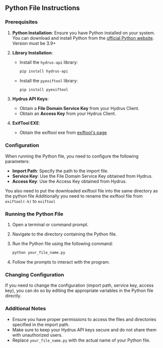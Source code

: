 ## Python File Instructions

### Prerequisites
1. **Python Installation**: Ensure you have Python installed on your system. You can download and install Python from the [official Python website](https://www.python.org/downloads/). Version must be 3.9+

2. **Library Installation**:
   - Install the `hydrus-api` library:
     ```bash
     pip install hydrus-api
     ```
   - Install the `pyexiftool` library:
     ```bash
     pip install pyexiftool
     ```

3. **Hydrus API Keys**:
   - Obtain a **File Domain Service Key** from your Hydrus Client.
   - Obtain an **Access Key** from your Hydrus Client.

4. **ExifTool EXE**:
   - Obtain the exiftool exe from [exiftool's page](https://exiftool.org/)

### Configuration
When running the Python file, you need to configure the following parameters:
- **Import Path**: Specify the path to the import file.
- **Service Key**: Use the File Domain Service Key obtained from Hydrus.
- **Access Key**: Use the Access Key obtained from Hydrus.

You also need to put the downloaded exiftool file into the same directory as the python file
Additionally you need to rename the exiftool file from `exiftool(-k)` to `exiftool`

### Running the Python File
1. Open a terminal or command prompt.

2. Navigate to the directory containing the Python file.

3. Run the Python file using the following command:
   ```bash
   python your_file_name.py
   ```

4. Follow the prompts to interact with the program.
   
### Changing Configuration
If you need to change the configuration (import path, service key, access key), you can do so by editing the appropriate variables in the Python file directly.

### Additional Notes
- Ensure you have proper permissions to access the files and directories specified in the import path.
- Make sure to keep your Hydrus API keys secure and do not share them with unauthorized users.
- Replace `your_file_name.py` with the actual name of your Python file.